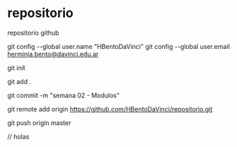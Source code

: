 # repositorio
repositorio github


git config --global user.name "HBentoDaVinci"
git config --global user.email herminia.bento@davinci.edu.ar

git init

git add .

git commit -m "semana 02 - Modulos"

git remote add origin https://github.com/HBentoDaVinci/repositorio.git

git push origin master

// holas